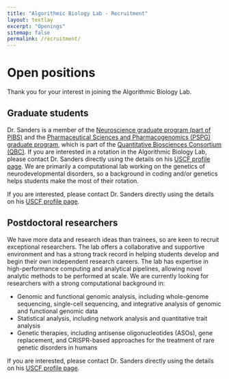 ```yaml
---
title: "Algorithmic Biology Lab - Recruitment"
layout: textlay
excerpt: "Openings"
sitemap: false
permalink: /recruitment/
---
```


# Open positions

Thank you for your interest in joining the Algorithmic Biology Lab.

## Graduate students

Dr. Sanders is a member of the [Neuroscience graduate program (part of PIBS)](https://neurograd.ucsf.edu/about-neuroscience-graduate-program) and the [Pharmaceutical Sciences and Pharmacogenomics (PSPG) graduate program](https://pspg.ucsf.edu), which is part of the [Quantitative Biosciences Consortium (QBC)](https://qbc.ucsf.edu). If you are interested in a rotation in the Algorithmic Biology Lab, please contact Dr. Sanders directly using the details on his [USCF profile page](https://profiles.ucsf.edu/stephan.sanders). We are primarily a computational lab working on the genetics of neurodevelopmental disorders, so a background in coding and/or genetics helps students make the most of their rotation.

If you are interested, please contact Dr. Sanders directly using the details on his [USCF profile page](https://profiles.ucsf.edu/stephan.sanders).

## Postdoctoral researchers

We have more data and research ideas than trainees, so are keen to recruit exceptional researchers. The lab offers a collaborative and supportive environment and has a strong track record in helping students develop and begin their own independent research careers. The lab has expertise in high-performance computing and analytical pipelines, allowing novel analytic methods to be performed at scale. We are currently looking for researchers with a strong computational background in:

- Genomic and functional genomic analysis, including whole-genome sequencing, single-cell sequencing, and integrative analysis of genomic and functional genomic data 
- Statistical analysis, including network analysis and quantitative trait analysis
- Genetic therapies, including antisense oligonucleotides (ASOs), gene replacement, and CRISPR-based approaches for the treatment of rare genetic disorders in humans

If you are interested, please contact Dr. Sanders directly using the details on his [USCF profile page](https://profiles.ucsf.edu/stephan.sanders).

